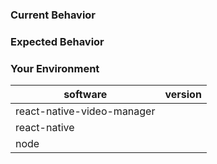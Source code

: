 <!---
BEFORE YOU SUBMIT please search open/closed issues since someone might have asked the same thing before!
-->

### Current Behavior

<!--- If describing a bug, tell us what happens instead of the expected behavior -->
<!--- If suggesting a change/improvement, explain the difference from current behavior -->

### Expected Behavior

<!--- If you're describing a bug, tell us what should happen -->
<!--- If you're suggesting a change/improvement, tell us how it should work -->

### Your Environment

<!--- Include as many relevant details about the environment you experienced the bug in -->

| software                   | version |
| -------------------------- | ------- |
| react-native-video-manager |
| react-native               |
| node                       |
